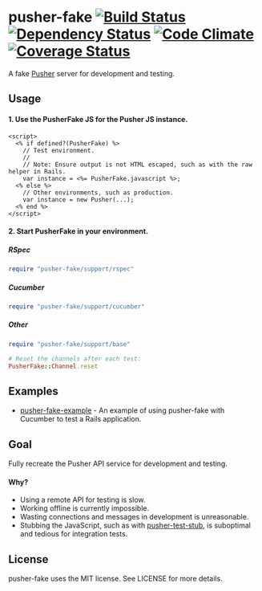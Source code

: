 # pusher-fake [![Build Status](https://travis-ci.org/tristandunn/pusher-fake.svg?branch=master)](https://travis-ci.org/tristandunn/pusher-fake) [![Dependency Status](https://gemnasium.com/tristandunn/pusher-fake.png)](https://gemnasium.com/tristandunn/pusher-fake) [![Code Climate](https://codeclimate.com/github/tristandunn/pusher-fake.png)](https://codeclimate.com/github/tristandunn/pusher-fake) [![Coverage Status](https://img.shields.io/coveralls/tristandunn/pusher-fake.svg)](https://coveralls.io/r/tristandunn/pusher-fake?branch=master)

A fake [Pusher](http://pusher.com) server for development and testing.

## Usage

#### 1. Use the PusherFake JS for the Pusher JS instance.

```erb
<script>
  <% if defined?(PusherFake) %>
    // Test environment.
    //
    // Note: Ensure output is not HTML escaped, such as with the raw helper in Rails.
    var instance = <%= PusherFake.javascript %>;
  <% else %>
    // Other environments, such as production.
    var instance = new Pusher(...);
  <% end %>
</script>
```

#### 2. Start PusherFake in your environment.

##### RSpec

```ruby
require "pusher-fake/support/rspec"
```

##### Cucumber

```ruby
require "pusher-fake/support/cucumber"
```

##### Other

```ruby
require "pusher-fake/support/base"

# Reset the channels after each test:
PusherFake::Channel.reset
```

## Examples

* [pusher-fake-example](https://github.com/tristandunn/pusher-fake-example) - An example of using pusher-fake with Cucumber to test a Rails application.

## Goal

Fully recreate the Pusher API service for development and testing.

#### Why?

* Using a remote API for testing is slow.
* Working offline is currently impossible.
* Wasting connections and messages in development is unreasonable.
* Stubbing the JavaScript, such as with [pusher-test-stub](https://github.com/leggetter/pusher-test-stub), is suboptimal and tedious for integration tests.

## License

pusher-fake uses the MIT license. See LICENSE for more details.
